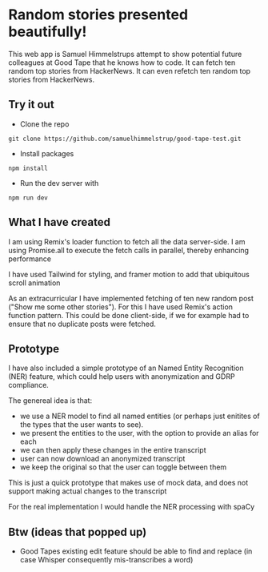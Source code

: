 # Random stories presented beautifully!

This web app is Samuel Himmelstrups attempt to show potential future colleagues at Good Tape that he knows how to code.
It can fetch ten random top stories from HackerNews.
It can even refetch ten random top stories from HackerNews.

## Try it out

- Clone the repo

```shellscript
git clone https://github.com/samuelhimmelstrup/good-tape-test.git
```

- Install packages

```shellscript
npm install
```

- Run the dev server with

```shellscript
npm run dev
```

## What I have created

I am using Remix's loader function to fetch all the data server-side.
I am using Promise.all to execute the fetch calls in parallel, thereby enhancing performance

I have used Tailwind for styling, and framer motion to add that ubiquitous scroll animation

As an extracurricular I have implemented fetching of ten new random post ("Show me some other stories").
For this I have used Remix's action function pattern.
This could be done client-side, if we for example had to ensure that no duplicate posts were fetched.

## Prototype

I have also included a simple prototype of an Named Entity Recognition (NER) feature, which could help users with anonymization and GDRP compliance.

The genereal idea is that:

- we use a NER model to find all named entities (or perhaps just enitites of the types that the user wants to see).
- we present the entities to the user, with the option to provide an alias for each
- we can then apply these changes in the entire transcript
- user can now download an anonymized transcript
- we keep the original so that the user can toggle between them

This is just a quick prototype that makes use of mock data, and does not support making actual changes to the transcript

For the real implementation I would handle the NER processing with spaCy

## Btw (ideas that popped up)

- Good Tapes existing edit feature should be able to find and replace (in case Whisper consequently mis-transcribes a word)

